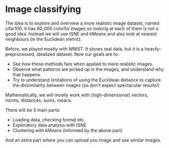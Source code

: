 # Image classifying
The idea is to explore and overview a more realistic image dataset, named cifar100. It has 60_000 colorful images so looking at each of them is not a good idea. Instead we will use tSNE and kMeans and also look at nearest neighbours (in the Euclidean metric). 

Before, we played mostly with MNIST. It shows real data, but it is a heavily-preprocessed, idealized dataset. Now our goals are to:
- See how these methods fare when applied to more realistic images. 
- Observe what patterns are picked up in the images, and understand why that happens.
- Try to understand limitations of using the Euclidean distance to capture the dissimilarity between images  (so don't expect spectacular results!)

Mathematically, we will mostly work with (high-dimensional) vectors, norms, distances, sums, means.

There will be 3 main parts:
- Loading data, checking format etc.
- Exploratory data analysis with tSNE
- Clustering with kMeans (informed by the above part)

And an extra part where you can upload you image and see similar images.
